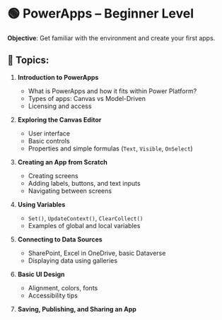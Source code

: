 # 🟢 PowerApps – Beginner Level

**Objective**: Get familiar with the environment and create your first apps.

## 🔹 Topics:

1. **Introduction to PowerApps**
   - What is PowerApps and how it fits within Power Platform?
   - Types of apps: Canvas vs Model-Driven
   - Licensing and access

2. **Exploring the Canvas Editor**
   - User interface
   - Basic controls
   - Properties and simple formulas (`Text`, `Visible`, `OnSelect`)

3. **Creating an App from Scratch**
   - Creating screens
   - Adding labels, buttons, and text inputs
   - Navigating between screens

4. **Using Variables**
   - `Set()`, `UpdateContext()`, `ClearCollect()`
   - Examples of global and local variables

5. **Connecting to Data Sources**
   - SharePoint, Excel in OneDrive, basic Dataverse
   - Displaying data using galleries

6. **Basic UI Design**
   - Alignment, colors, fonts
   - Accessibility tips

7. **Saving, Publishing, and Sharing an App**

